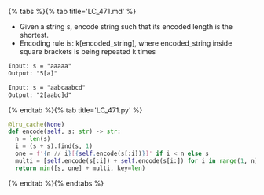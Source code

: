 {% tabs %}{% tab title='LC_471.md' %}

* Given a string s, encode string such that its encoded length is the shortest.
* Encoding rule is: k[encoded_string], where encoded_string inside square brackets is being repeated k times

```txt
Input: s = "aaaaa"
Output: "5[a]"

Input: s = "aabcaabcd"
Output: "2[aabc]d"
```

{% endtab %}{% tab title='LC_471.py' %}

```py
@lru_cache(None)
def encode(self, s: str) -> str:
  n = len(s)
  i = (s + s).find(s, 1)
  one = f'{n // i}[{self.encode(s[:i])}]' if i < n else s
  multi = [self.encode(s[:i]) + self.encode(s[i:]) for i in range(1, n)]
  return min([s, one] + multi, key=len)
```

{% endtab %}{% endtabs %}
